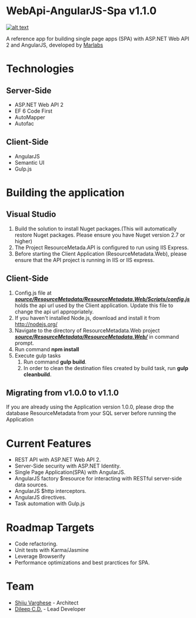 WebApi-AngularJS-Spa v1.1.0
====================

[![alt text](http://www.marlabs.com/sites/default/files/logo.png "Marlabs")](http://www.marlabs.com)

A reference app for building single page apps (SPA) with ASP.NET Web API 2 and AngularJS, developed by [Marlabs](http://www.marlabs.com)

Technologies
============

Server-Side
-----------

* ASP.NET Web API 2
* EF 6 Code First 
* AutoMapper
* Autofac

Client-Side
-----------

* AngularJS
* Semantic UI
* Gulp.js

Building the application
============

Visual Studio
-----------

1. Build the solution to install Nuget packages.(This will automatically restore Nuget packages. Please ensure you have    Nuget version 2.7 or higher)
2. The Project ResourceMetada.API is configured to run using IIS Express.
3. Before starting the Client Application (ResourceMetadata.Web), please ensure that the API project is running in IIS     or IIS express.

Client-Side
-----------
      
1. Config.js file at  ***[source/ResourceMetadata/ResourceMetadata.Web/Scripts/config.js](https://github.com/MarlabsInc/webapi-angularjs-spa/tree/master/source/ResourceMetadata/ResourceMetadata.Web/Scripts/config.js)*** holds the api url used by the Client application. Update this file to change the api url appropriately.
2. If you haven't installed Node.js, download and install it from http://nodejs.org/
3. Navigate to the directory of ResourceMetadata.Web project ***[source/ResourceMetadata/ResourceMetadata.Web/](https://github.com/MarlabsInc/webapi-angularjs-spa/tree/master/source/ResourceMetadata/ResourceMetadata.Web/)*** in command prompt.
4. Run command **npm install**
5. Execute gulp tasks
    1. Run command **gulp build**.
    2. In order to clean the destination files created by build task, run **gulp cleanbuild**.
    
Migrating from v1.0.0 to v1.1.0
-------------------------------
  If you are already using the Application version 1.0.0, please drop the database ResourceMetadata from your SQL server before running the Application
    
# Current Features

* REST API with ASP.NET Web API 2.
* Server-Side security with ASP.NET Identity.
* Single Page Application(SPA) with AngularJS.
* AngularJS factory $resource for interacting with RESTful server-side data sources.
* AngularJS $http interceptors.
* AngularJS directives.
* Task automation with Gulp.js


# Roadmap Targets

* Code refactoring.
* Unit tests with Karma/Jasmine
* Leverage Browserify 
* Performance optimizations and best prarctices for SPA.

# Team

* [Shiju Varghese](http://weblogs.asp.net/shijuvarghese/) - Architect
* [Dileep C.D.](https://github.com/DileepCD) - Lead Developer



